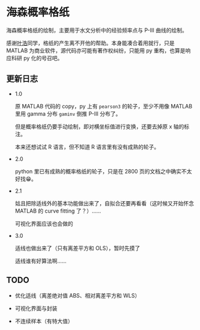 # 海森概率格纸

海森概率格纸的绘制，主要用于水文分析中的经验频率点与 P-III 曲线的绘制。

感谢[叶浩](https://github.com/yehao1999)同学，格纸的产生离不开他的帮助。本身能凑合着用就行，只是 MATLAB 为商业软件，源代码亦可能有著作权纠纷，只能用 py 重构，也算是响应科研 py 化的号召吧。

## 更新日志

* 1.0

    原 MATLAB 代码的 copy，py 上有 `pearson3` 的轮子，至少不用像 MATLAB 里用 gamma 分布 `gaminv` 倒推 P-III 分布了。

    但是概率格纸仍要手动绘制，即对横坐标值进行变换，还要去掉原 x 轴的标注。

    本来还想试试 R 语言，但不知道 R 语言里有没有成熟的轮子。

* 2.0

    python 里已有成熟的概率格纸的轮子，只是在 2800 页的文档之中确实不太好找😁。

* 2.1

    姑且把除适线外的基本功能做出来了，自拟合还要再看看（这时候又开始怀念 MATLAB 的 curve fitting 了？）……

    可视化界面应该也会做的

* 3.0

    适线也做出来了（只有离差平方和 OLS），暂时先摸了

    适线谁有好算法啊……

## TODO

* 优化适线（离差绝对值 ABS、相对离差平方和 WLS）

* 可视化界面与封装

* 不连续样本（有特大值）

